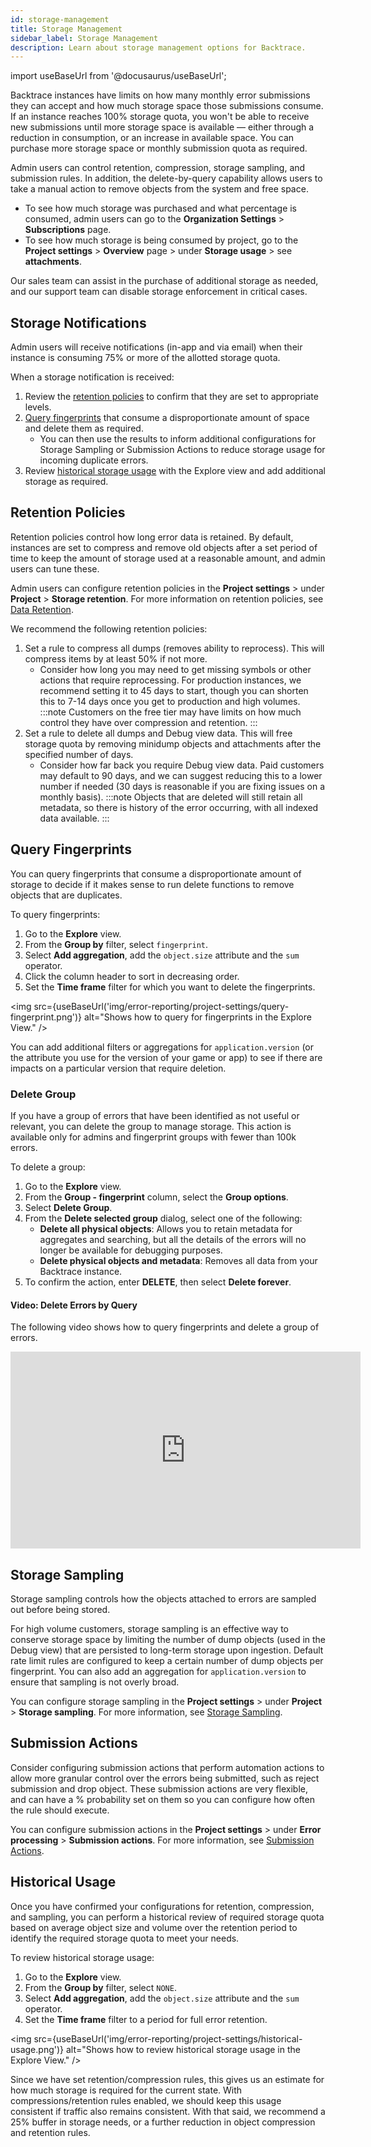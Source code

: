 ```yaml
---
id: storage-management
title: Storage Management
sidebar_label: Storage Management
description: Learn about storage management options for Backtrace.
---
```


import useBaseUrl from '@docusaurus/useBaseUrl';

Backtrace instances have limits on how many monthly error submissions they can accept and how much storage space those submissions consume. If an instance reaches 100% storage quota, you won't be able to receive new submissions until more storage space is available — either through a reduction in consumption, or an increase in available space. You can purchase more storage space or monthly submission quota as required.

Admin users can control retention, compression, storage sampling, and submission rules. In addition, the delete-by-query capability allows users to take a manual action to remove objects from the system and free space.

- To see how much storage was purchased and what percentage is consumed, admin users can go to the **Organization Settings** > **Subscriptions** page.
- To see how much storage is being consumed by project, go to the **Project settings** > **Overview** page > under **Storage usage** > see **attachments**.

Our sales team can assist in the purchase of additional storage as needed, and our support team can disable storage enforcement in critical cases.

## Storage Notifications

Admin users will receive notifications (in-app and via email) when their instance is consuming 75% or more of the allotted storage quota.

When a storage notification is received:

1. Review the [retention policies](#retention-policies) to confirm that they are set to appropriate levels.
2. [Query fingerprints](#query-fingerprints) that consume a disproportionate amount of space and delete them as required.
   - You can then use the results to inform additional configurations for Storage Sampling or Submission Actions to reduce storage usage for incoming duplicate errors.
3. Review [historical storage usage](#historical-usage) with the Explore view and add additional storage as required.

## Retention Policies

Retention policies control how long error data is retained. By default, instances are set to compress and remove old objects after a set period of time to keep the amount of storage used at a reasonable amount, and admin users can tune these.

Admin users can configure retention policies in the **Project settings** > under **Project** > **Storage retention**. For more information on retention policies, see [Data Retention](/error-reporting/project-setup/data-retention/).

We recommend the following retention policies:

1. Set a rule to compress all dumps (removes ability to reprocess). This will compress items by at least 50% if not more.
   - Consider how long you may need to get missing symbols or other actions that require reprocessing. For production instances, we recommend setting it to 45 days to start, though you can shorten this to 7-14 days once you get to production and high volumes.
     :::note
     Customers on the free tier may have limits on how much control they have over compression and retention.
     :::
2. Set a rule to delete all dumps and Debug view data. This will free storage quota by removing minidump objects and attachments after the specified number of days.
   - Consider how far back you require Debug view data. Paid customers may default to 90 days, and we can suggest reducing this to a lower number if needed (30 days is reasonable if you are fixing issues on a monthly basis).
     :::note
     Objects that are deleted will still retain all metadata, so there is history of the error occurring, with all indexed data available.
     :::

## Query Fingerprints

You can query fingerprints that consume a disproportionate amount of storage to decide if it makes sense to run delete functions to remove objects that are duplicates.

To query fingerprints:

1. Go to the **Explore** view.
1. From the **Group by** filter, select `fingerprint`.
1. Select **Add aggregation**, add the `object.size` attribute and the `sum` operator.
1. Click the column header to sort in decreasing order.
1. Set the **Time frame** filter for which you want to delete the fingerprints.

<img src={useBaseUrl('img/error-reporting/project-settings/query-fingerprint.png')} alt="Shows how to query for fingerprints in the Explore View." />

You can add additional filters or aggregations for `application.version` (or the attribute you use for the version of your game or app) to see if there are impacts on a particular version that require deletion.

### Delete Group

If you have a group of errors that have been identified as not useful or relevant, you can delete the group to manage storage. This action is available only for admins and fingerprint groups with fewer than 100k errors.

To delete a group:

1. Go to the **Explore** view.
1. From the **Group - fingerprint** column, select the **Group options**.
1. Select **Delete Group**.
1. From the **Delete selected group** dialog, select one of the following:
   - **Delete all physical objects**: Allows you to retain metadata for aggregates and searching, but all the details of the errors will no longer be available for debugging purposes.
   - **Delete physical objects and metadata**: Removes all data from your Backtrace instance.
1. To confirm the action, enter **DELETE**, then select **Delete forever**.

#### Video: Delete Errors by Query

The following video shows how to query fingerprints and delete a group of errors.

<iframe width="560" height="315" src="https://www.youtube.com/embed/rJ4kK_KCxLo?controls=0" frameborder="0" allow="accelerometer; autoplay; clipboard-write; encrypted-media; gyroscope; picture-in-picture; web-share" allowfullscreen></iframe>

## Storage Sampling

Storage sampling controls how the objects attached to errors are sampled out before being stored.

For high volume customers, storage sampling is an effective way to conserve storage space by limiting the number of dump objects (used in the Debug view) that are persisted to long-term storage upon ingestion. Default rate limit rules are configured to keep a certain number of dump objects per fingerprint. You can also add an aggregation for `application.version` to ensure that sampling is not overly broad.

You can configure storage sampling in the **Project settings** > under **Project** > **Storage sampling**. For more information, see [Storage Sampling](/error-reporting/project-setup/storage-sampling/).

## Submission Actions

Consider configuring submission actions that perform automation actions to allow more granular control over the errors being submitted, such as reject submission and drop object. These submission actions are very flexible, and can have a % probability set on them so you can configure how often the rule should execute.

You can configure submission actions in the **Project settings** > under **Error processing** > **Submission actions**. For more information, see [Submission Actions](/error-reporting/project-setup/submission-actions/).

## Historical Usage

Once you have confirmed your configurations for retention, compression, and sampling, you can perform a historical review of required storage quota based on average object size and volume over the retention period to identify the required storage quota to meet your needs.

To review historical storage usage:

1. Go to the **Explore** view.
1. From the **Group by** filter, select `NONE`.
1. Select **Add aggregation**, add the `object.size` attribute and the `sum` operator.
1. Set the **Time frame** filter to a period for full error retention.

<img src={useBaseUrl('img/error-reporting/project-settings/historical-usage.png')} alt="Shows how to review historical storage usage in the Explore View." />

Since we have set retention/compression rules, this gives us an estimate for how much storage is required for the current state. With compressions/retention rules enabled, we should keep this usage consistent if traffic also remains consistent. With that said, we recommend a 25% buffer in storage needs, or a further reduction in object compression and retention rules.

